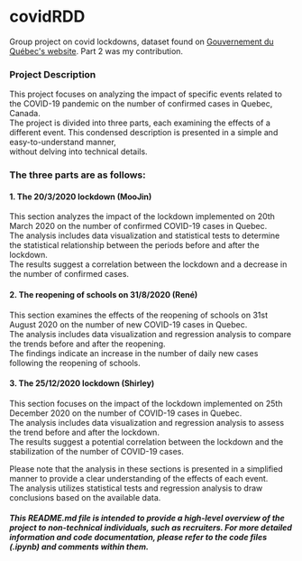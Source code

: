 # covidRDD
Group project on covid lockdowns, dataset found on [Gouvernement du Québec's website](https://www.donneesquebec.ca/recherche/dataset/covid-19-portrait-quotidien-des-cas-confirmes). Part 2 was my contribution.  

### Project Description
This project focuses on analyzing the impact of specific events related to the COVID-19 pandemic on the number of confirmed cases in Quebec, Canada.  
The project is divided into three parts, each examining the effects of a different event. This condensed description is presented in a simple and easy-to-understand manner,  
without delving into technical details. 

### The three parts are as follows:  
#### 1. The 20/3/2020 lockdown (MooJin)
This section analyzes the impact of the lockdown implemented on 20th March 2020 on the number of confirmed COVID-19 cases in Quebec.  
The analysis includes data visualization and statistical tests to determine the statistical relationship between the periods before and after the lockdown.  
The results suggest a correlation between the lockdown and a decrease in the number of confirmed cases.

#### 2. The reopening of schools on 31/8/2020 (René)
This section examines the effects of the reopening of schools on 31st August 2020 on the number of new COVID-19 cases in Quebec.  
The analysis includes data visualization and regression analysis to compare the trends before and after the reopening.  
The findings indicate an increase in the number of daily new cases following the reopening of schools.

#### 3. The 25/12/2020 lockdown (Shirley)
This section focuses on the impact of the lockdown implemented on 25th December 2020 on the number of COVID-19 cases in Quebec.  
The analysis includes data visualization and regression analysis to assess the trend before and after the lockdown.  
The results suggest a potential correlation between the lockdown and the stabilization of the number of COVID-19 cases.

Please note that the analysis in these sections is presented in a simplified manner to provide a clear understanding of the effects of each event.  
The analysis utilizes statistical tests and regression analysis to draw conclusions based on the available data.

##### This README.md file is intended to provide a high-level overview of the project to non-technical individuals, such as recruiters. For more detailed information and code documentation, please refer to the code files (.ipynb) and comments within them.
